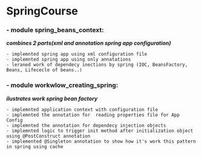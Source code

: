 # SpringCourse

### - module spring_beans_context:
***combines 2 parts(xml and annotation spring app configuration)***
``` 
- implemnted spring app using xml configuration file
- implemnted spring app using only annatations 
- leraned work of dependecy inections by spring (IOC, BeansFactory, Beans, Lifececle of beans..)
```


### - module workwlow_creating_spring:
***ilustrates work spring bean factory***
```
- implemnted application context with configuration file
- implemnted the annotation for  reading properties file for App Config
- implemnted the annotation for dependecy injection objects
- implemnted logic to trigger init method after initialization object using @PostConstruct annotation
- implemented @Singleton annotation to show how it's work this pattern in spring using cache 
```
